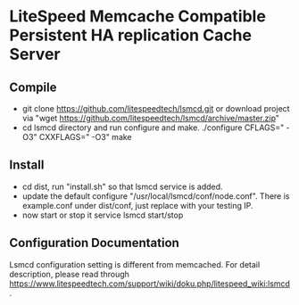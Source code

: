 LiteSpeed Memcache Compatible Persistent HA replication Cache Server 
=======

Compile
--------
- git clone https://github.com/litespeedtech/lsmcd.git or download project via "wget https://github.com/litespeedtech/lsmcd/archive/master.zip"
- cd lsmcd directory and run configure and make. 
  ./configure CFLAGS=" -O3" CXXFLAGS=" -O3"
  make

Install
--------
- cd dist, run "install.sh" so that lsmcd service is added.
- update the default configure "/usr/local/lsmcd/conf/node.conf".
  There is example.conf under dist/conf, just replace with your testing IP.
- now start or stop it 
  service lsmcd start/stop

Configuration Documentation
--------

Lsmcd configuration setting is different from memcached. For detail description, please read through https://www.litespeedtech.com/support/wiki/doku.php/litespeed_wiki:lsmcd.
